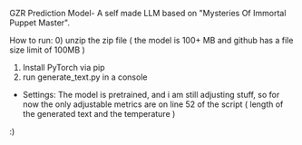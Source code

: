 GZR Prediction Model-  A self made LLM based on "Mysteries Of Immortal Puppet Master".

How to run:
0) unzip the zip file ( the model is 100+ MB and github has a file size limit of 100MB )
1) Install PyTorch via pip
2) run generate_text.py in a console

- Settings:
The model is pretrained, and i am still adjusting stuff, so for now the only adjustable metrics are on line 52 of the script 
( length of the generated text and the temperature )

:)
